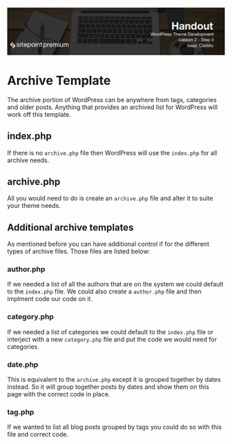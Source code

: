 ![](headings/2.4.png)

# Archive Template

The archive portion of WordPress can be anywhere from tags, categories and older posts. Anything that provides an archived list for WordPress will work off this template.

## index.php

If there is no `archive.php` file then WordPress will use the `index.php` for all archive needs.

## archive.php

All you would need to do is create an `archive.php` file and alter it to suite your theme needs.

## Additional archive templates

As mentioned before you can have additional control if for the different types of archive files. Those files are listed below:

### author.php
If we needed a list of all the authors that are on the system we could default to the `index.php` file. We could also create a `author.php` file and then implment code our code on it.

### category.php
If we needed a list of categories we could default to the `index.php` file or interject with a new `category.php` file and put the code we would need for categories.

### date.php
This is equivalent to the `archive.php` except it is grouped together by dates instead. So it will group together posts by dates and show them on this page with the correct code in place.

### tag.php
If we wanted to list all blog posts grouped by tags you could do so with this file and correct code.

